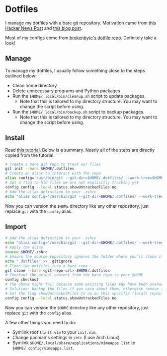 # Dotfiles

I manage my dotfiles with a bare git repository. 
Motivation came from [this Hacker News Post](https://news.ycombinator.com/item?id=11070797) and 
[this blog post](https://www.atlassian.com/git/tutorials/dotfiles).

Most of my configs come from [brokenbyte's dotfile repo](https://gitlab.com/brokenbyte/dotdrop). 
Definitely take a look!

## Manage

To manage my dotfiles, I usually follow something close to the steps outlined below:

* Clean home directory
* Delete unnecessary programs and Python packages
* Run the `$HOME/.local/bin/cleanup.sh` script to update packages.
  + Note that this is tailored to my directory structure. 
  You may want to change the script before using.
* Run the `$HOME/.local/bin/backup.sh` script to backup packages.
  + Note that this is tailored to my directory structure. 
  You may want to change the script before using.

## Install

Read [this tutorial](https://www.atlassian.com/git/tutorials/dotfiles).
Below is a summary. Nearly all of the steps are directly copied from the tutorial.

```bash
# Create a bare git repo to track our files
git init --bare $HOME/.dotfiles
# Create an alias to interact with the repo
alias config='/usr/bin/git --git-dir=$HOME/.dotfiles/ --work-tree=$HOME'
# Set a flag to hid files we are not explicitly tracking yet
config config --local status.showUntrackedFiles no
# Add the alias definition to your .zshrc
echo "alias config='/usr/bin/git --git-dir=$HOME/.dotfiles/ --work-tree=$HOME'" >> $HOME/.zshrc
```
Now you can version the `$HOME` directory like any other repository, just replace `git` with the `config` alias.

## Import

```bash
# Add the alias definition to your .zshrc
echo "alias config='/usr/bin/git --git-dir=$HOME/.dotfiles/ --work-tree=$HOME'" >> $HOME/.zshrc
# Apply the alias
source $HOME/.zshrc
# Ensure the source repository ignores the folder where you'll clone it to avoid recursion problems
echo ".dotfiles" >> .gitignore
# Clone the dotfiles into a bare repo
git clone --bare <git-repo-url> $HOME/.dotfiles
# Checkout the actual content from the bare repo to your $HOME
config checkout
# The above might fail because some existing files may have been overwritten by git.
# Solution: backup the files if you care about them, otherwise remove them.
# Set the flag showUntrackedFiles to no on this specific (local) repository
config config --local status.showUntrackedFiles no
```
Now you can version the `$HOME` directory like any other repository, just replace `git` with the `config` alias.

A few other things you need to do:

* Symlink root's `init.vim` to your `init.vim`.
* Change pacman's settings in `/etc` (I use Arch Linux)
* Symlink `$HOME/.local/share/applications/mimeapps.list` to `$HOME/.config/mimeapps.list`.

